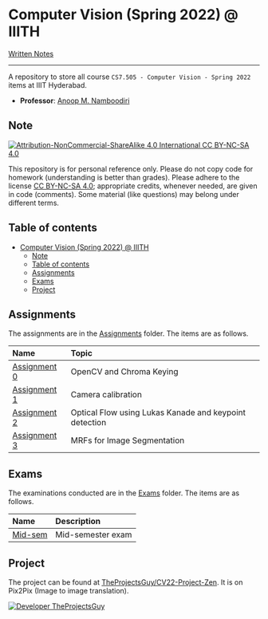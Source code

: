 # Computer Vision (Spring 2022) @ IIITH

[Written Notes](https://iiitaphyd-my.sharepoint.com/:f:/g/personal/avneesh_mishra_research_iiit_ac_in/EtVr0RxN2iZFodvtSZkxgiIBxH-rG_tUt8YgU7YzH_sWOQ?e=fJ86wS)

---

A repository to store all course `CS7.505 - Computer Vision - Spring 2022` items at IIIT Hyderabad.

- **Professor**: [Anoop M. Namboodiri](https://faculty.iiit.ac.in/~anoop/)

## Note

[![Attribution-NonCommercial-ShareAlike 4.0 International CC BY-NC-SA 4.0](https://mirrors.creativecommons.org/presskit/buttons/88x31/svg/by-nc-sa.svg)](https://creativecommons.org/licenses/by-nc-sa/4.0/)

This repository is for personal reference only. Please do not copy code for homework (understanding is better than grades). Please adhere to the license [CC BY-NC-SA 4.0](https://creativecommons.org/licenses/by-nc-sa/4.0/legalcode); appropriate credits, whenever needed, are given in code (comments). Some material (like questions) may belong under different terms.

## Table of contents

- [Computer Vision (Spring 2022) @ IIITH](#computer-vision-spring-2022--iiith)
    - [Note](#note)
    - [Table of contents](#table-of-contents)
    - [Assignments](#assignments)
    - [Exams](#exams)
    - [Project](#project)

## Assignments

The assignments are in the [Assignments](./Assignments/README.md) folder. The items are as follows.

| Name | Topic |
| :--- | :--- |
| [Assignment 0](./Assignments/Assignment%200/README.md) | OpenCV and Chroma Keying |
| [Assignment 1](./Assignments/Assignment%201/README.md) | Camera calibration |
| [Assignment 2](./Assignments/Assignment%202/README.md) | Optical Flow using Lukas Kanade and keypoint detection |
| [Assignment 3](./Assignments/Assignment%203/README.md) | MRFs for Image Segmentation |

## Exams

The examinations conducted are in the [Exams](./Exams/README.md) folder. The items are as follows.

| Name | Description |
| :-- | :------ |
| [Mid-sem](./Exams/Mid-sem/README.md) | Mid-semester exam |

## Project

The project can be found at [TheProjectsGuy/CV22-Project-Zen](https://github.com/TheProjectsGuy/CV22-Project-Zen). It is on Pix2Pix (Image to image translation).

[![Developer TheProjectsGuy][dev-shield]][dev-profile-link]

[dev-shield]: https://img.shields.io/badge/Developer-TheProjectsGuy-blue
[dev-profile-link]: https://github.com/TheProjectsGuy
